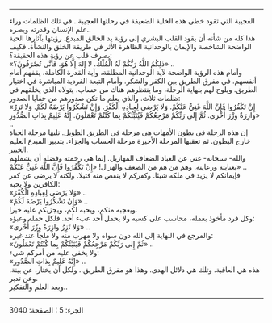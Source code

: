 ------------------------------------------------------------------------

العجيبة التي تقود خطى هذه الخلية الضعيفة في رحلتها العجيبة.. في تلك
الظلمات وراء علم الإنسان وقدرته وبصره..  
هذا كله من شأنه أن يقود القلب البشري إلى رؤية يد الخالق المبدع. رؤيتها
بآثارها الحية الواضحة الشاخصة والإيمان بالوحدانية الظاهرة الأثر في طريقة
الخلق والنشأة. فكيف يصرف قلب عن رؤية هذه الحقيقة؟:  
«ذلِكُمُ اللَّهُ رَبُّكُمْ لَهُ الْمُلْكُ. لا إِلهَ إِلَّا هُوَ. فَأَنَّى تُصْرَفُونَ؟» ..  
وأمام هذه الرؤية الواضحة لآية الوحدانية المطلقة، وآية القدرة الكاملة،
يقفهم أمام أنفسهم. في مفرق الطريق بين الكفر والشكر. وأمام التبعة الفردية
المباشرة في اختيار الطريق. ويلوح لهم بنهاية الرحلة، وما ينتظرهم هناك من
حساب، يتولاه الذي يخلقهم في ظلمات ثلاث. والذي يعلم ما تكن صدورهم من
خفايا الصدور:  
«إِنْ تَكْفُرُوا فَإِنَّ اللَّهَ غَنِيٌّ عَنْكُمْ. وَلا يَرْضى لِعِبادِهِ الْكُفْرَ. وَإِنْ تَشْكُرُوا يَرْضَهُ
لَكُمْ. وَلا تَزِرُ وازِرَةٌ وِزْرَ أُخْرى. ثُمَّ إِلى رَبِّكُمْ مَرْجِعُكُمْ فَيُنَبِّئُكُمْ بِما كُنْتُمْ تَعْمَلُونَ.
إِنَّهُ عَلِيمٌ بِذاتِ الصُّدُورِ» ..  
إن هذه الرحلة في بطون الأمهات هي مرحلة في الطريق الطويل. تليها مرحلة
الحياة خارج البطون. ثم تعقبها المرحلة الأخيرة مرحلة الحساب والجزاء.
بتدبير المبدع العليم الخبير.  
والله- سبحانه- غني عن العباد الضعاف المهازيل. إنما هي رحمته وفضله أن
يشملهم بعنايته ورعايته. وهم من هم من الضعف والهزال! «إِنْ تَكْفُرُوا فَإِنَّ اللَّهَ
غَنِيٌّ عَنْكُمْ» ..  
فإيمانكم لا يزيد في ملكه شيئا. وكفركم لا ينقص منه فتيلا. ولكنه لا يرضى
عن كفر الكافرين ولا يحبه:  
«وَلا يَرْضى لِعِبادِهِ الْكُفْرَ» ..  
«وَإِنْ تَشْكُرُوا يَرْضَهُ لَكُمْ» ..  
ويعجبه منكم، ويحبه لكم، ويجزيكم عليه خيرا.  
وكل فرد مأخوذ بعمله، محاسب على كسبه ولا يحمل أحد عبء أحد. فلكل حمله
وعبؤه:  
«وَلا تَزِرُ وازِرَةٌ وِزْرَ أُخْرى» ..  
والمرجع في النهاية إلى الله دون سواه ولا مهرب منه ولا ملجأ عند غيره:  
«ثُمَّ إِلى رَبِّكُمْ مَرْجِعُكُمْ فَيُنَبِّئُكُمْ بِما كُنْتُمْ تَعْمَلُونَ» ..  
ولا يخفى عليه من أمركم شيء:  
«إِنَّهُ عَلِيمٌ بِذاتِ الصُّدُورِ» ..  
هذه هي العاقبة. وتلك هي دلائل الهدى. وهذا هو مفرق الطريق.. ولكل أن
يختار. عن بينة. وعن تدبر.  
وبعد العلم والتفكير..

------------------------------------------------------------------------

الجزء: 5 ¦ الصفحة: 3040
